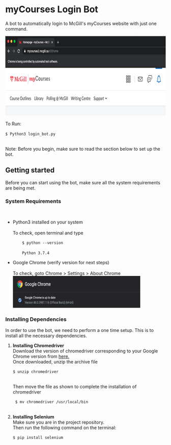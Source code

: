 # myCourses Login Bot
A bot to automatically login to McGill's myCourses website with just one command.

<img src="https://github.com/talha-riaz/myCourses-LoginBot/blob/dev/img/img1.png" height="250" width="1000">

To Run: <br>


`$ Python3 login_bot.py`

<br>
Note: Before you begin, make sure to read the section below to set up the bot. <br>

<h2> Getting started </h2> 
Before you can start using the bot, make sure all the system requirements are being met.

<h3> System Requirements </h3> <br>
<ul>
  <li> Python3 installed on your system <br>
    <br>
       To check, open terminal and type <br>

        $ python --version

        Python 3.7.4
  </li>
  <li> Google Chrome (verify version for next steps) <br>
    <br>
       To check, goto Chrome > Settings > About Chrome <br>
       <img src="https://github.com/talha-riaz/myCourses-LoginBot/blob/dev/img/img2.png" height="100" width="400">
 
  </li>
</ul>        

<h3> Installing Dependencies </h3>
In order to use the bot, we need to perform a one time setup. This is to install all the necessary dependencies. 
<ol>
  <li> <b> Installing Chromedriver </b> <br>
    Download the version of chromedriver corresponding to your Google Chrome version from <a href="https://chromedriver.chromium.org/downloads"> here. </a><br>
    Once downloaded, unzip the archive file 
   <br>  
    
    $ unzip chromedriver
    
   <br>
    Then move the file as shown to complete the installation of chromedriver
    <br>
    
     $ mv chromedriver /usr/local/bin
    
   <br>
    
    
    
  </li>
  <li> <b> Installing Selenium </b> <br>
  Make sure you are in the project repository. <br>
  Then run the following command on the terminal: <br>
  
  
    $ pip install selenium
  
  <br>
  </li>
   
</ol>
